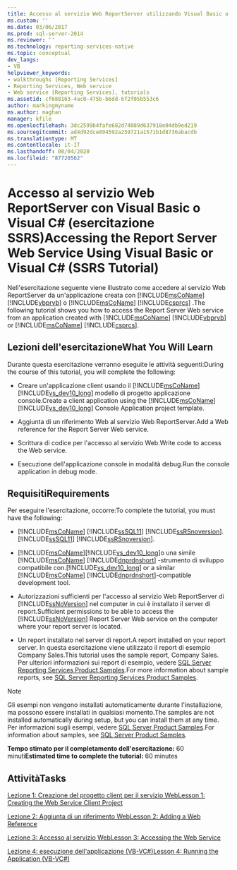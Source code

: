 ```yaml
---
title: Accesso al servizio Web ReportServer utilizzando Visual Basic o Visual C# (esercitazione su SSRS) | Microsoft Docs
ms.custom: ''
ms.date: 03/06/2017
ms.prod: sql-server-2014
ms.reviewer: ''
ms.technology: reporting-services-native
ms.topic: conceptual
dev_langs:
- VB
helpviewer_keywords:
- walkthroughs [Reporting Services]
- Reporting Services, Web service
- Web service [Reporting Services], tutorials
ms.assetid: cf688163-4ac0-475b-b6dd-6f2f05b553c6
author: markingmyname
ms.author: maghan
manager: kfile
ms.openlocfilehash: 3dc2599b4fafe682d74089d637918e04db9ed219
ms.sourcegitcommit: ad4d92dce894592a259721a1571b1d8736abacdb
ms.translationtype: MT
ms.contentlocale: it-IT
ms.lasthandoff: 08/04/2020
ms.locfileid: "87720562"
---
```

# <a name="accessing-the-report-server-web-service-using-visual-basic-or-visual-c-ssrs-tutorial"></a><span data-ttu-id="0e146-102">Accesso al servizio Web ReportServer con Visual Basic o Visual C# (esercitazione SSRS)</span><span class="sxs-lookup"><span data-stu-id="0e146-102">Accessing the Report Server Web Service Using Visual Basic or Visual C# (SSRS Tutorial)</span></span>
  <span data-ttu-id="0e146-103">Nell'esercitazione seguente viene illustrato come accedere al servizio Web ReportServer da un'applicazione creata con [!INCLUDE[msCoName](../includes/msconame-md.md)] [!INCLUDE[vbprvb](../includes/vbprvb-md.md)] o [!INCLUDE[msCoName](../includes/msconame-md.md)] [!INCLUDE[csprcs](../includes/csprcs-md.md)] .</span><span class="sxs-lookup"><span data-stu-id="0e146-103">The following tutorial shows you how to access the Report Server Web service from an application created with [!INCLUDE[msCoName](../includes/msconame-md.md)] [!INCLUDE[vbprvb](../includes/vbprvb-md.md)] or [!INCLUDE[msCoName](../includes/msconame-md.md)] [!INCLUDE[csprcs](../includes/csprcs-md.md)].</span></span>  
  
## <a name="what-you-will-learn"></a><span data-ttu-id="0e146-104">Lezioni dell'esercitazione</span><span class="sxs-lookup"><span data-stu-id="0e146-104">What You Will Learn</span></span>  
 <span data-ttu-id="0e146-105">Durante questa esercitazione verranno eseguite le attività seguenti:</span><span class="sxs-lookup"><span data-stu-id="0e146-105">During the course of this tutorial, you will complete the following:</span></span>  
  
-   <span data-ttu-id="0e146-106">Creare un'applicazione client usando il [!INCLUDE[msCoName](../includes/msconame-md.md)] [!INCLUDE[vs_dev10_long](../includes/vs-dev10-long-md.md)] modello di progetto applicazione console.</span><span class="sxs-lookup"><span data-stu-id="0e146-106">Create a client application using the [!INCLUDE[msCoName](../includes/msconame-md.md)] [!INCLUDE[vs_dev10_long](../includes/vs-dev10-long-md.md)] Console Application project template.</span></span>  
  
-   <span data-ttu-id="0e146-107">Aggiunta di un riferimento Web al servizio Web ReportServer.</span><span class="sxs-lookup"><span data-stu-id="0e146-107">Add a Web reference for the Report Server Web service.</span></span>  
  
-   <span data-ttu-id="0e146-108">Scrittura di codice per l'accesso al servizio Web.</span><span class="sxs-lookup"><span data-stu-id="0e146-108">Write code to access the Web service.</span></span>  
  
-   <span data-ttu-id="0e146-109">Esecuzione dell'applicazione console in modalità debug.</span><span class="sxs-lookup"><span data-stu-id="0e146-109">Run the console application in debug mode.</span></span>  
  
## <a name="requirements"></a><span data-ttu-id="0e146-110">Requisiti</span><span class="sxs-lookup"><span data-stu-id="0e146-110">Requirements</span></span>  
 <span data-ttu-id="0e146-111">Per eseguire l'esercitazione, occorre:</span><span class="sxs-lookup"><span data-stu-id="0e146-111">To complete the tutorial, you must have the following:</span></span>  
  
-   [!INCLUDE[msCoName](../includes/msconame-md.md)] <span data-ttu-id="0e146-112">[!INCLUDE[ssSQL11](../includes/sssql11-md.md)] [!INCLUDE[ssRSnoversion](../includes/ssrsnoversion-md.md)].</span><span class="sxs-lookup"><span data-stu-id="0e146-112">[!INCLUDE[ssSQL11](../includes/sssql11-md.md)] [!INCLUDE[ssRSnoversion](../includes/ssrsnoversion-md.md)].</span></span>  
  
-   [!INCLUDE[msCoName](../includes/msconame-md.md)]<span data-ttu-id="0e146-113">[!INCLUDE[vs_dev10_long](../includes/vs-dev10-long-md.md)]o una simile [!INCLUDE[msCoName](../includes/msconame-md.md)] [!INCLUDE[dnprdnshort](../includes/dnprdnshort-md.md)] -strumento di sviluppo compatibile con.</span><span class="sxs-lookup"><span data-stu-id="0e146-113">[!INCLUDE[vs_dev10_long](../includes/vs-dev10-long-md.md)] or a similar [!INCLUDE[msCoName](../includes/msconame-md.md)] [!INCLUDE[dnprdnshort](../includes/dnprdnshort-md.md)]-compatible development tool.</span></span>  
  
-   <span data-ttu-id="0e146-114">Autorizzazioni sufficienti per l'accesso al servizio Web ReportServer di [!INCLUDE[ssNoVersion](../includes/ssnoversion-md.md)] nel computer in cui è installato il server di report.</span><span class="sxs-lookup"><span data-stu-id="0e146-114">Sufficient permissions to be able to access the [!INCLUDE[ssNoVersion](../includes/ssnoversion-md.md)] Report Server Web service on the computer where your report server is located.</span></span>  
  
-   <span data-ttu-id="0e146-115">Un report installato nel server di report.</span><span class="sxs-lookup"><span data-stu-id="0e146-115">A report installed on your report server.</span></span> <span data-ttu-id="0e146-116">In questa esercitazione viene utilizzato il report di esempio Company Sales.</span><span class="sxs-lookup"><span data-stu-id="0e146-116">This tutorial uses the sample report, Company Sales.</span></span> <span data-ttu-id="0e146-117">Per ulteriori informazioni sui report di esempio, vedere [SQL Server Reporting Services Product Samples](https://go.microsoft.com/fwlink/?LinkId=177889).</span><span class="sxs-lookup"><span data-stu-id="0e146-117">For more information about sample reports, see [SQL Server Reporting Services Product Samples](https://go.microsoft.com/fwlink/?LinkId=177889).</span></span>  
  
> [!NOTE]  
>  <span data-ttu-id="0e146-118">Gli esempi non vengono installati automaticamente durante l'installazione, ma possono essere installati in qualsiasi momento.</span><span class="sxs-lookup"><span data-stu-id="0e146-118">The samples are not installed automatically during setup, but you can install them at any time.</span></span> <span data-ttu-id="0e146-119">Per informazioni sugli esempi, vedere [SQL Server Product Samples](https://go.microsoft.com/fwlink/?LinkId=182887).</span><span class="sxs-lookup"><span data-stu-id="0e146-119">For information about samples, see [SQL Server Product Samples](https://go.microsoft.com/fwlink/?LinkId=182887).</span></span>  
  
 <span data-ttu-id="0e146-120">**Tempo stimato per il completamento dell'esercitazione:** 60 minuti</span><span class="sxs-lookup"><span data-stu-id="0e146-120">**Estimated time to complete the tutorial:** 60 minutes</span></span>  
  
## <a name="tasks"></a><span data-ttu-id="0e146-121">Attività</span><span class="sxs-lookup"><span data-stu-id="0e146-121">Tasks</span></span>  
 [<span data-ttu-id="0e146-122">Lezione 1: Creazione del progetto client per il servizio Web</span><span class="sxs-lookup"><span data-stu-id="0e146-122">Lesson 1: Creating the Web Service Client Project</span></span>](../../2014/tutorials/lesson-1-creating-the-web-service-client-project.md)  
  
 [<span data-ttu-id="0e146-123">Lezione 2: Aggiunta di un riferimento Web</span><span class="sxs-lookup"><span data-stu-id="0e146-123">Lesson 2: Adding a Web Reference</span></span>](../../2014/tutorials/lesson-2-adding-a-web-reference.md)  
  
 [<span data-ttu-id="0e146-124">Lezione 3: Accesso al servizio Web</span><span class="sxs-lookup"><span data-stu-id="0e146-124">Lesson 3: Accessing the Web Service</span></span>](../../2014/tutorials/lesson-3-accessing-the-web-service.md)  
  
 [<span data-ttu-id="0e146-125">Lezione 4: esecuzione dell'applicazione &#40;VB-VC&#35;&#41;</span><span class="sxs-lookup"><span data-stu-id="0e146-125">Lesson 4: Running the Application &#40;VB-VC&#35;&#41;</span></span>](../../2014/tutorials/lesson-4-running-the-application-vb-vcsharp.md)  
  
  

